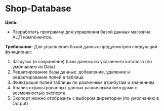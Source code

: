 # Shop-Database

**Цель:**
- Разработать программу для управления базой данных магазина АЦП компонентов.

**Требования:**
Для управления базой данных предусмотрен следующий функционал:
1. Загрузка (и сохранение) базы данных из указанного каталога (по умолчанию из Data)
2. Редактирование базы данных: добавление, удаление и редактирование полей в таблице.
3. Фильтрация полей таблицы по различным атрибутам и значениям
4. Анализ отфильтрованных данных различными методами с возможностью экспорта.
5. Экспорт можно отобразить с выбором директории (по умолчанию в Output)
